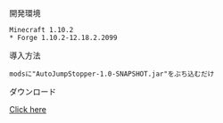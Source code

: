  開発環境
 
    Minecraft 1.10.2
    * Forge 1.10.2-12.18.2.2099
    
 導入方法
 
    modsに"AutoJumpStopper-1.0-SNAPSHOT.jar"をぶち込むだけ
   
   
 ダウンロード
    
  [Click here](https://cloud.nekonekoserver.net/index.php/s/b9MjjpYKi0xCdeG/download)
   